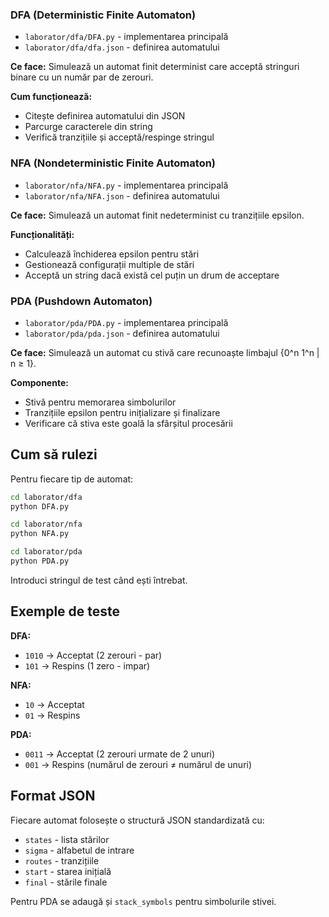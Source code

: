 

### DFA (Deterministic Finite Automaton)
- `laborator/dfa/DFA.py` - implementarea principală
- `laborator/dfa/dfa.json` - definirea automatului

**Ce face:** Simulează un automat finit determinist care acceptă stringuri binare cu un număr par de zerouri.

**Cum funcționează:**
- Citește definirea automatului din JSON
- Parcurge caracterele din string
- Verifică tranzițiile și acceptă/respinge stringul

### NFA (Nondeterministic Finite Automaton)  
- `laborator/nfa/NFA.py` - implementarea principală
- `laborator/nfa/NFA.json` - definirea automatului

**Ce face:** Simulează un automat finit nedeterminist cu tranzițiile epsilon.

**Funcționalități:**
- Calculează închiderea epsilon pentru stări
- Gestionează configurații multiple de stări
- Acceptă un string dacă există cel puțin un drum de acceptare

### PDA (Pushdown Automaton)
- `laborator/pda/PDA.py` - implementarea principală  
- `laborator/pda/pda.json` - definirea automatului

**Ce face:** Simulează un automat cu stivă care recunoaște limbajul {0^n 1^n | n ≥ 1}.

**Componente:**
- Stivă pentru memorarea simbolurilor
- Tranzițiile epsilon pentru inițializare și finalizare
- Verificare că stiva este goală la sfârșitul procesării

## Cum să rulezi

Pentru fiecare tip de automat:

```bash
cd laborator/dfa
python DFA.py

cd laborator/nfa  
python NFA.py

cd laborator/pda
python PDA.py
```

Introduci stringul de test când ești întrebat.

## Exemple de teste

**DFA:** 
- `1010` → Acceptat (2 zerouri - par)
- `101` → Respins (1 zero - impar)

**NFA:**
- `10` → Acceptat  
- `01` → Respins

**PDA:**
- `0011` → Acceptat (2 zerouri urmate de 2 unuri)
- `001` → Respins (numărul de zerouri ≠ numărul de unuri)

## Format JSON

Fiecare automat folosește o structură JSON standardizată cu:
- `states` - lista stărilor
- `sigma` - alfabetul de intrare  
- `routes` - tranzițiile
- `start` - starea inițială
- `final` - stările finale

Pentru PDA se adaugă și `stack_symbols` pentru simbolurile stivei.

